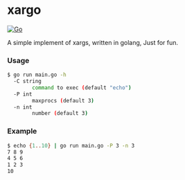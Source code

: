 # xargo

[![Go](https://github.com/woorui/xargo/actions/workflows/go.yml/badge.svg)](https://github.com/woorui/xargo/actions/workflows/go.yml)

A simple implement of xargs, written in golang, Just for fun.

### Usage

```bash
$ go run main.go -h
  -C string
        command to exec (default "echo")
  -P int
        maxprocs (default 3)
  -n int
        number (default 3)
```

### Example

```bash
$ echo {1..10} | go run main.go -P 3 -n 3
7 8 9
4 5 6
1 2 3
10
```
